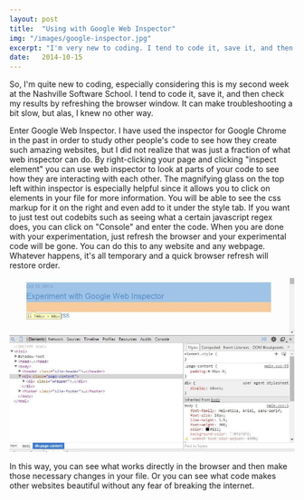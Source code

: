 ```yaml
---
layout: post
title:  "Using with Google Web Inspector"
img: "/images/google-inspector.jpg"
excerpt: "I'm very new to coding. I tend to code it, save it, and then check my results by refreshing the browser window. I knew no other way. Enter Google Web Inspector."
date:   2014-10-15
---
```

So, I'm quite new to coding, especially considering this is my second week at the Nashville Software School. I tend to code it, save it, and then check my results by refreshing the browser window. It can make troubleshooting a bit slow, but alas, I knew no other way.

Enter Google Web Inspector. I have used the inspector for Google Chrome in the past in order to study other people's code to see how they create such amazing websites, but I did not realize that was just a fraction of what web inspector can do. By right-clicking your page and clicking "inspect element" you can use web inspector to look at parts of your code to see how they are interacting with each other. The magnifying glass on the top left within inspector is especially helpful since it allows you to click on elements in your file for more information. You will be able to see the css markup for it on the right and even add to it under the style tab. If you want to just test out codebits such as seeing what a certain javascript regex does, you can click on "Console" and enter the code. When you are done with your experimentation, just refresh the browser and your experimental code will be gone. You can do this to any website and any webpage. Whatever happens, it's all temporary and a quick browser refresh will restore order.

![Web Inspector in Action](/images/google-inspector.jpg "Here is what inspector looks like when I use the the magnifying glass to inspect the title of this post.")

In this way, you can see what works directly in the browser and then make those necessary changes in your file. Or you can see what code makes other websites beautiful without any fear of breaking the internet.
